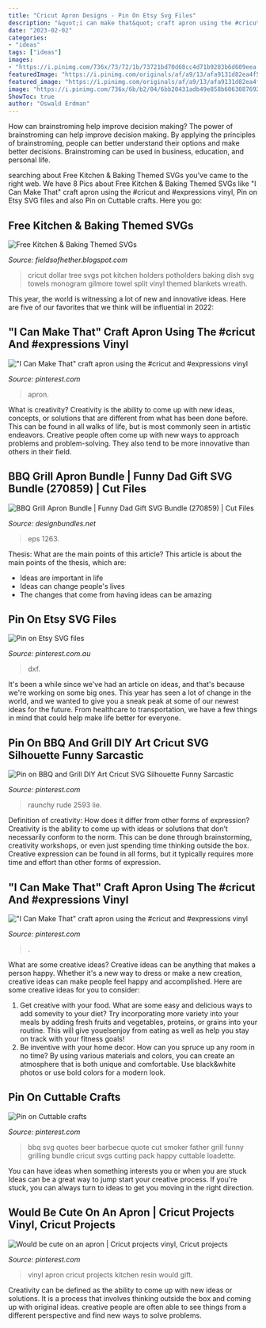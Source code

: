 ```yaml
---
title: "Cricut Apron Designs - Pin On Etsy Svg Files"
description: "&quot;i can make that&quot; craft apron using the #cricut and #expressions vinyl"
date: "2023-02-02"
categories:
- "ideas"
tags: ["ideas"]
images:
- "https://i.pinimg.com/736x/73/72/1b/73721bd70d68cc4d71b9283b6d609eea.jpg"
featuredImage: "https://i.pinimg.com/originals/af/a9/13/afa9131d82ea4f5c7e0b38af5b29c96d.jpg"
featured_image: "https://i.pinimg.com/originals/af/a9/13/afa9131d82ea4f5c7e0b38af5b29c96d.jpg"
image: "https://i.pinimg.com/736x/6b/b2/04/6bb20431adb49e858b6063087692223f.jpg"
ShowToc: true
author: "Oswald Erdman"
---
```



How can brainstroming help improve decision making?
The power of brainstroming can help improve decision making. By applying the principles of brainstroming, people can better understand their options and make better decisions. Brainstroming can be used in business, education, and personal life.

	

		
searching about Free Kitchen &amp; Baking Themed SVGs you've came to the right web. We have 8 Pics about Free Kitchen &amp; Baking Themed SVGs like &quot;I Can Make That&quot; craft apron using the #cricut and #expressions vinyl, Pin on Etsy SVG files and also Pin on Cuttable crafts. Here you go:
		
    
## Free Kitchen &amp; Baking Themed SVGs

<img loading=lazy src="https://2.bp.blogspot.com/-eoKffyQCjFc/W7IgbhNEjPI/AAAAAAABQLc/DPXzXoHcywkI75KENDek_vOTzWdvNJ4tQCLcBGAs/s1600/dish%2Btowel.jpg" onerror="this.onerror=null;this.src='https://tse4.mm.bing.net/th?id=OIP.FdqeD6Jfki750EJ_IKQ0aAHaEK&amp;pid=15.1';" alt="Free Kitchen &amp; Baking Themed SVGs">

_Source: fieldsofhether.blogspot.com_

>cricut dollar tree svgs pot kitchen holders potholders baking dish svg towels monogram gilmore towel split vinyl themed blankets wreath. 

	

This year, the world is witnessing a lot of new and innovative ideas. Here are five of our favorites that we think will be influential in 2022: 

    
## &quot;I Can Make That&quot; Craft Apron Using The #cricut And #expressions Vinyl

<img loading=lazy src="https://i.pinimg.com/1200x/af/a9/13/afa9131d82ea4f5c7e0b38af5b29c96d.jpg" onerror="this.onerror=null;this.src='https://tse4.mm.bing.net/th?id=OIP.Q1UDKpiy7CQN-gTVwQ0_cAHaNK&amp;pid=15.1';" alt="&quot;I Can Make That&quot; craft apron using the #cricut and #expressions vinyl">

_Source: pinterest.com_

>apron. 

	

What is creativity?
Creativity is the ability to come up with new ideas, concepts, or solutions that are different from what has been done before. This can be found in all walks of life, but is most commonly seen in artistic endeavors. Creative people often come up with new ways to approach problems and problem-solving. They also tend to be more innovative than others in their field.

    
## BBQ Grill Apron Bundle | Funny Dad Gift SVG Bundle (270859) | Cut Files

<img loading=lazy src="https://i.fbcd.co/products/original/99bc6954b196233813b2d07848e9ce219170dd6f441599250f077dce75c7ed55.jpg" onerror="this.onerror=null;this.src='https://tse3.mm.bing.net/th?id=OIP.3fhprJXCqMBQhquLy89LvwHaE8&amp;pid=15.1';" alt="BBQ Grill Apron Bundle | Funny Dad Gift SVG Bundle (270859) | Cut Files">

_Source: designbundles.net_

>eps 1263. 

	

Thesis: What are the main points of this article?
This article is about the main points of the thesis, which are: 
- Ideas are important in life
- Ideas can change people's lives
- The changes that come from having ideas can be amazing

    
## Pin On Etsy SVG Files

<img loading=lazy src="https://i.pinimg.com/736x/6b/b2/04/6bb20431adb49e858b6063087692223f.jpg" onerror="this.onerror=null;this.src='https://tse3.mm.bing.net/th?id=OIP.hrx-3E0guLWy6SIngNuSgAHaFi&amp;pid=15.1';" alt="Pin on Etsy SVG files">

_Source: pinterest.com.au_

>dxf. 

	

It's been a while since we've had an article on ideas, and that's because we're working on some big ones. This year has seen a lot of change in the world, and we wanted to give you a sneak peak at some of our newest ideas for the future. From healthcare to transportation, we have a few things in mind that could help make life better for everyone.

    
## Pin On BBQ And Grill DIY Art Cricut SVG Silhouette Funny Sarcastic

<img loading=lazy src="https://i.pinimg.com/736x/73/72/1b/73721bd70d68cc4d71b9283b6d609eea.jpg" onerror="this.onerror=null;this.src='https://tse3.mm.bing.net/th?id=OIP.mDlsBSYVPYOZwbIwYvvwYQHaFp&amp;pid=15.1';" alt="Pin on BBQ and Grill DIY Art Cricut SVG Silhouette Funny Sarcastic">

_Source: pinterest.com_

>raunchy rude 2593 lie. 

	

Definition of creativity: How does it differ from other forms of expression?
Creativity is the ability to come up with ideas or solutions that don’t necessarily conform to the norm. This can be done through brainstorming, creativity workshops, or even just spending time thinking outside the box. Creative expression can be found in all forms, but it typically requires more time and effort than other forms of expression.

    
## &quot;I Can Make That&quot; Craft Apron Using The #cricut And #expressions Vinyl

<img loading=lazy src="https://i.pinimg.com/originals/af/a9/13/afa9131d82ea4f5c7e0b38af5b29c96d.jpg" onerror="this.onerror=null;this.src='https://tse3.mm.bing.net/th?id=OIP.7SQxahwJajvUHNvwvVS1PAHaNK&amp;pid=15.1';" alt="&quot;I Can Make That&quot; craft apron using the #cricut and #expressions vinyl">

_Source: pinterest.com_

>. 

	

What are some creative ideas?
Creative ideas can be anything that makes a person happy. Whether it's a new way to dress or make a new creation, creative ideas can make people feel happy and accomplished. Here are some creative ideas for you to consider: 
1. Get creative with your food. What are some easy and delicious ways to add somevity to your diet? Try incorporating more variety into your meals by adding fresh fruits and vegetables, proteins, or grains into your routine. This will give youelsenjoy from eating as well as help you stay on track with your fitness goals! 
2. Be inventive with your home decor. How can you spruce up any room in no time? By using various materials and colors, you can create an atmosphere that is both unique and comfortable. Use black&white photos or use bold colors for a modern look.

    
## Pin On Cuttable Crafts

<img loading=lazy src="https://i.pinimg.com/originals/8a/fc/7d/8afc7db4747b36b0999e8a1dfb02325f.jpg" onerror="this.onerror=null;this.src='https://tse1.mm.bing.net/th?id=OIP.u7tEtV1_teSBLvdS02C5-gHaF4&amp;pid=15.1';" alt="Pin on Cuttable crafts">

_Source: pinterest.com_

>bbq svg quotes beer barbecue quote cut smoker father grill funny grilling bundle cricut svgs cutting pack happy cuttable loadette. 

	

You can have ideas when something interests you or when you are stuck
Ideas can be a great way to jump start your creative process. If you're stuck, you can always turn to ideas to get you moving in the right direction.

    
## Would Be Cute On An Apron | Cricut Projects Vinyl, Cricut Projects

<img loading=lazy src="https://i.pinimg.com/originals/04/4e/29/044e2975207c7737c67af2f5bf50c727.jpg" onerror="this.onerror=null;this.src='https://tse4.mm.bing.net/th?id=OIP.w37nipnV1zM7GABeoZGqkwHaJ4&amp;pid=15.1';" alt="Would be cute on an apron | Cricut projects vinyl, Cricut projects">

_Source: pinterest.com_

>vinyl apron cricut projects kitchen resin would gift. 

	

Creativity can be defined as the ability to come up with new ideas or solutions. It is a process that involves thinking outside the box and coming up with original ideas. creative people are often able to see things from a different perspective and find new ways to solve problems.

